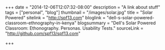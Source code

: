 +++
date = "2014-12-06T12:07:32-08:00"
description = "A link about stuff"
tags = ["personal", "blog"]
thumbnail = "/images/solar.jpg"
title = "Solar Powered"
sitelink = "http://spf13.com"
bloglink = "dell-s-solar-powered-classroom-ethnography-in-kenya"
blogsummary = "Dell's Solar Powered Classroom: Ethonography. Personas. Usability Tests."
sourceLink = "http://github.com/spf13/spf13.com"

+++

